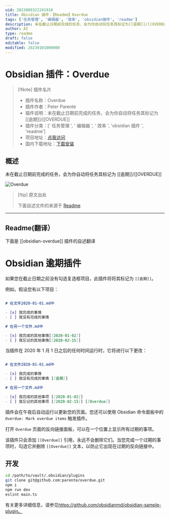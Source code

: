 ```yaml
---
uid: 2023080322241918
title: Obsidian 插件：【Readme】Overdue
tags: ['任务管理', '编辑器', '效率', 'obsidian插件', 'readme']
description: 未在截止日期前完成的任务，会为你自动将任务其标记为[[逾期]]/[[OVERDUE]]
author: AI
type: readme
draft: false
editable: false
modified: 20230101000000
---
```


# Obsidian 插件：Overdue

> [!Note] 插件名片
> - 插件名称：Overdue
> - 插件作者：Peter Parente
> - 插件说明：未在截止日期前完成的任务，会为你自动将任务其标记为 [[逾期]]/[[OVERDUE]]
> - 插件分类：[' 任务管理 ', ' 编辑器 ', ' 效率 ', 'obsidian 插件 ', 'readme']
> - 项目地址：[点我访问](https://github.com/parente/obsidian-overdue)
> - 国内下载地址：[下载安装](https://pkmer.cn/products/plugin/pluginMarket/?obsidian-overdue)

## 概述

未在截止日期前完成的任务，会为你自动将任务其标记为 [[逾期]]/[[OVERDUE]]

![Overdue](https://cdn.pkmer.cn/covers/obsidian-overdue.PNG!pkmer)

> [!tip] 原文出处
>
>下面自述文件的来源于 [Readme](https://ghproxy.net/https://raw.githubusercontent.com/parente/obsidian-overdue/main/README.md)
>

---

## Readme(翻译）

下面是 [[obsidian-overdue]] 插件的自述翻译

# Obsidian 逾期插件

如果您在截止日期之前没有勾选复选框项目，此插件将将其标记为 `[[逾期]]`。

例如，假设您有以下项目：

```markdown

# 在文件2020-01-01.md中

- [x] 我完成的事情
- [ ] 我没有完成的事情

# 在另一个文件.md中

- [x] 我完成的其他事情[[2020-01-02]]
- [ ] 我忘记的其他事情[[2020-02-15]]
```

当插件在 2020 年 1 月 1 日之后的任何时间运行时，它将进行以下更改：

```markdown

# 在文件2020-01-01.md中

- [x] 我完成的事情
- [ ] 我没有完成的事情 [[逾期]]

# 在另一个文件.md中

- [x] 我完成的其他事项 [[2020-01-02]]
- [ ] 我忘记的其他事项 [[2020-02-15]] [[Overdue]]
```

插件会在午夜后自动运行以更新您的页面。您还可以使用 Obsidian 命令面板中的 `Overdue: Mark overdue items` 触发插件。

打开 `Overdue` 页面的反向链接面板，可以在一个位置上显示所有过期的事项。

该插件只会添加 `[[Overdue]]` 引用，永远不会删除它们。当您完成一个过期的事项时，勾选它并删除 `[[Overdue]]` 文本，以防止它出现在过期的反向链接中。

## 开发

```bash
cd /path/to/vault/.obsidian/plugins
git clone git@github.com:parente/overdue.git
npm i
npm run dev
eslint main.ts
```

有关更多详细信息，请参见<https://github.com/obsidianmd/obsidian-sample-plugin。>

